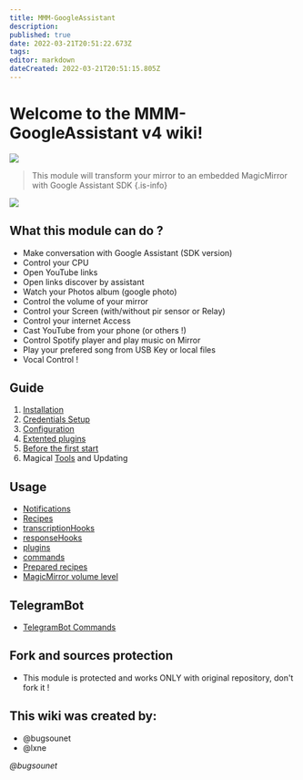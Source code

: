 ```yaml
---
title: MMM-GoogleAssistant
description: 
published: true
date: 2022-03-21T20:51:22.673Z
tags: 
editor: markdown
dateCreated: 2022-03-21T20:51:15.805Z
---
```


# Welcome to the MMM-GoogleAssistant v4 wiki!


![](https://raw.githubusercontent.com/bugsounet/MMM-GoogleAssistant/dev/resources/GA_Big.png)

> This module will transform your mirror to an embedded MagicMirror with Google Assistant SDK
{.is-info}

![](https://raw.githubusercontent.com/bugsounet/MMM-GoogleAssistant/dev/resources/previewFS.jpg)

## What this module can do ?

* Make conversation with Google Assistant (SDK version)
* Control your CPU
* Open YouTube links
* Open links discover by assistant
* Watch your Photos album (google photo)
* Control the volume of your mirror
* Control your Screen (with/without pir sensor or Relay)
* Control your internet Access
* Cast YouTube from your phone (or others !)
* Control Spotify player and play music on Mirror
* Play your prefered song from USB Key or local files
* Vocal Control !

## Guide
1) [Installation](/MMM-GoogleAssistantv4/Installation)
2) [Credentials Setup](/MMM-GoogleAssistantv4/SetupCredentials)
3) [Configuration](/MMM-GoogleAssistantv4/Configuration)
4) [Extented plugins](/MMM-GoogleAssistantv4/ExtentedPlugins)
5) [Before the first start](/MMM-GoogleAssistantv4/Beforethefirststart)
6) Magical [Tools](/MMM-GoogleAssistantv4/Tools) and Updating

## Usage
- [Notifications](/MMM-GoogleAssistantv4/Notifications)
- [Recipes](/MMM-GoogleAssistantv4/Recipes)
- [transcriptionHooks](/MMM-GoogleAssistantv4/transcriptionHooks)
- [responseHooks](/MMM-GoogleAssistantv4/responseHooks)
- [plugins](/MMM-GoogleAssistantv4/plugins)
- [commands](/MMM-GoogleAssistantv4/commands)
- [Prepared recipes](/MMM-GoogleAssistantv4/Preparedrecipes)
- [MagicMirror volume level](/MMM-GoogleAssistantv4/MagicMirrorvolumelevel)


## TelegramBot
 * [TelegramBot Commands](/MMM-GoogleAssistantv4/TelegramBotCommands)

## Fork and sources protection
 * This module is protected and works ONLY with original repository, don't fork it !

## This wiki was created by:
  * @bugsounet
  * @lxne

*@bugsounet*